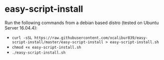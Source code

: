 # easy-script-install
Run the following commands from a debian based distro (tested on Ubuntu Server 16.04.4):

- `curl -sSL https://raw.githubusercontent.com/xcalibur839/easy-script-install/master/easy-script-install > easy-script-install.sh`
- `chmod +x easy-script-install.sh`
- `./easy-script-install.sh`
